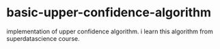 # basic-upper-confidence-algorithm
implementation of upper confidence algorithm.
i learn this algorithm from superdatascience course.
